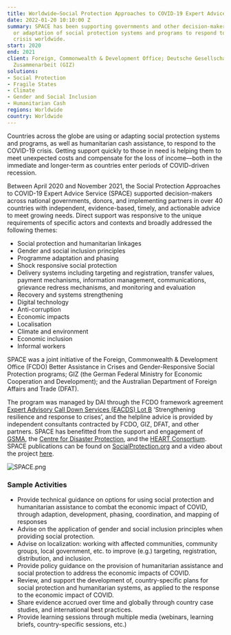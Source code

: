 ```yaml
---
title: Worldwide—Social Protection Approaches to COVID-19 Expert Advice Service (SPACE)
date: 2022-01-20 10:10:00 Z
summary: SPACE has been supporting governments and other decision-makers in the use
  or adaptation of social protection systems and programs to respond to the COVID-19
  crisis worldwide.
start: 2020
end: 2021
client: Foreign, Commonwealth & Development Office; Deutsche Gesellschaft für Internationale
  Zusammenarbeit (GIZ)
solutions:
- Social Protection
- Fragile States
- Climate
- Gender and Social Inclusion
- Humanitarian Cash
regions: Worldwide
country: Worldwide
---
```


Countries across the globe are using or adapting social protection systems and programs, as well as humanitarian cash assistance, to respond to the COVID-19 crisis. Getting support quickly to those in need is helping them to meet unexpected costs and compensate for the loss of income—both in the immediate and longer-term as countries enter periods of COVID-driven recession.

Between April 2020 and November 2021, the Social Protection Approaches to COVID-19 Expert Advice Service (SPACE) supported decision-makers across national governments, donors, and implementing partners in over 40 countries with independent, evidence-based, timely, and actionable advice to meet growing needs. Direct support was responsive to the unique requirements of specific actors and contexts and broadly addressed the following themes: 
* Social protection and humanitarian linkages 
* Gender and social inclusion principles
* Programme adaptation and phasing 
* Shock responsive social protection
* Delivery systems including targeting and registration, transfer values, payment mechanisms, information management, communications, grievance redress mechanisms, and monitoring and evaluation
* Recovery and systems strengthening
* Digital technology
* Anti-corruption
* Economic impacts
* Localisation
* Climate and environment
* Economic inclusion
* Informal workers

SPACE was a joint initiative of the Foreign, Commonwealth & Development Office (FCDO) Better Assistance in Crises and Gender-Responsive Social Protection programs; GIZ (the German Federal Ministry for Economic Cooperation and Development); and the Australian Department of Foreign Affairs and Trade (DFAT). 

The program was managed by DAI through the FCDO framework agreement [Expert Advisory Call Down Services (EACDS) Lot B](https://www.dai.com/our-work/projects/worldwide-expert-advisory-call-down-services-eacds) ‘Strengthening resilience and response to crises’, and the helpline advice is provided by independent consultants contracted by FCDO, GIZ, DFAT, and other partners. SPACE has benefitted from the support and engagement of [GSMA](https://www.gsma.com/), the [Centre for Disaster Protection](https://www.disasterprotection.org/), and the [HEART Consortium](https://www.heart-resources.org/about/). SPACE publications can be found on [SocialProtection.org](https://socialprotection.org/node/33315/publications) and a video about the project [here](https://www.youtube.com/watch?v=EIGlWkAnCu4).

![SPACE.png](/uploads/SPACE.png)

### Sample Activities

* Provide technical guidance on options for using social protection and humanitarian assistance to combat the economic impact of COVID, through adaption, development, phasing, coordination, and mapping of responses
* Advise on the application of gender and social inclusion principles when providing social protection.
* Advise on localization: working with affected communities, community groups, local government, etc. to improve (e.g.) targeting, registration, distribution, and inclusion.
* Provide policy guidance on the provision of humanitarian assistance and social protection to address the economic impacts of COVID. 
* Review, and support the development of, country-specific plans for social protection and humanitarian systems, as applied to the response to the economic impact of COVID.
* Share evidence accrued over time and globally through country case studies, and international best practices. 
* Provide learning sessions through multiple media (webinars, learning briefs, country-specific sessions, etc.)
